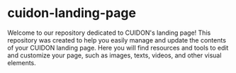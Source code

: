 # cuidon-landing-page
Welcome to our repository dedicated to CUIDON's landing page!  This repository was created to help you easily manage and update the contents of your CUIDON landing page. Here you will find resources and tools to edit and customize your page, such as images, texts, videos, and other visual elements.
